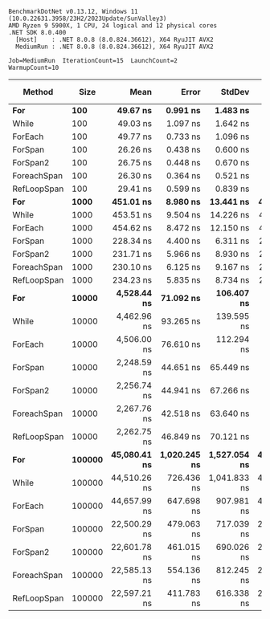 ```
BenchmarkDotNet v0.13.12, Windows 11 (10.0.22631.3958/23H2/2023Update/SunValley3)
AMD Ryzen 9 5900X, 1 CPU, 24 logical and 12 physical cores
.NET SDK 8.0.400
  [Host]    : .NET 8.0.8 (8.0.824.36612), X64 RyuJIT AVX2
  MediumRun : .NET 8.0.8 (8.0.824.36612), X64 RyuJIT AVX2

Job=MediumRun  IterationCount=15  LaunchCount=2  
WarmupCount=10  
```
| Method      | Size   | Mean         | Error        | StdDev       | Min          | Max          | P90          | Code Size | Allocated |
|------------ |------- |-------------:|-------------:|-------------:|-------------:|-------------:|-------------:|----------:|----------:|
| **For**         | **100**    |     **49.67 ns** |     **0.991 ns** |     **1.483 ns** |     **47.55 ns** |     **52.79 ns** |     **51.51 ns** |      **82 B** |         **-** |
| While       | 100    |     49.03 ns |     1.097 ns |     1.642 ns |     47.20 ns |     52.57 ns |     51.33 ns |      82 B |         - |
| ForEach     | 100    |     49.77 ns |     0.733 ns |     1.096 ns |     47.87 ns |     52.20 ns |     51.01 ns |      73 B |         - |
| ForSpan     | 100    |     26.26 ns |     0.438 ns |     0.600 ns |     25.50 ns |     28.27 ns |     26.71 ns |      85 B |         - |
| ForSpan2    | 100    |     26.75 ns |     0.448 ns |     0.670 ns |     25.74 ns |     28.41 ns |     27.45 ns |      85 B |         - |
| ForeachSpan | 100    |     26.30 ns |     0.364 ns |     0.521 ns |     25.67 ns |     27.48 ns |     27.18 ns |      85 B |         - |
| RefLoopSpan | 100    |     29.41 ns |     0.599 ns |     0.839 ns |     28.42 ns |     31.42 ns |     30.72 ns |      87 B |         - |
| **For**         | **1000**   |    **451.01 ns** |     **8.980 ns** |    **13.441 ns** |    **437.12 ns** |    **489.42 ns** |    **468.64 ns** |      **82 B** |         **-** |
| While       | 1000   |    453.51 ns |     9.504 ns |    14.226 ns |    434.75 ns |    480.01 ns |    469.98 ns |      82 B |         - |
| ForEach     | 1000   |    454.62 ns |     8.472 ns |    12.150 ns |    438.45 ns |    475.93 ns |    470.65 ns |      73 B |         - |
| ForSpan     | 1000   |    228.34 ns |     4.400 ns |     6.311 ns |    219.59 ns |    245.26 ns |    236.06 ns |      85 B |         - |
| ForSpan2    | 1000   |    231.71 ns |     5.966 ns |     8.930 ns |    221.58 ns |    258.25 ns |    243.54 ns |      85 B |         - |
| ForeachSpan | 1000   |    230.10 ns |     6.125 ns |     9.167 ns |    219.19 ns |    248.83 ns |    244.45 ns |      85 B |         - |
| RefLoopSpan | 1000   |    234.23 ns |     5.835 ns |     8.734 ns |    223.73 ns |    254.77 ns |    243.95 ns |      87 B |         - |
| **For**         | **10000**  |  **4,528.44 ns** |    **71.092 ns** |   **106.407 ns** |  **4,339.56 ns** |  **4,650.19 ns** |  **4,642.56 ns** |      **82 B** |         **-** |
| While       | 10000  |  4,462.96 ns |    93.265 ns |   139.595 ns |  4,324.05 ns |  4,802.64 ns |  4,686.12 ns |      82 B |         - |
| ForEach     | 10000  |  4,506.00 ns |    76.610 ns |   112.294 ns |  4,362.19 ns |  4,734.20 ns |  4,652.29 ns |      69 B |         - |
| ForSpan     | 10000  |  2,248.59 ns |    44.651 ns |    65.449 ns |  2,173.13 ns |  2,378.51 ns |  2,326.18 ns |      85 B |         - |
| ForSpan2    | 10000  |  2,256.74 ns |    44.941 ns |    67.266 ns |  2,176.94 ns |  2,402.71 ns |  2,366.90 ns |      85 B |         - |
| ForeachSpan | 10000  |  2,267.76 ns |    42.518 ns |    63.640 ns |  2,164.21 ns |  2,391.58 ns |  2,355.87 ns |      85 B |         - |
| RefLoopSpan | 10000  |  2,262.75 ns |    46.849 ns |    70.121 ns |  2,181.49 ns |  2,376.93 ns |  2,345.43 ns |      87 B |         - |
| **For**         | **100000** | **45,080.41 ns** | **1,020.245 ns** | **1,527.054 ns** | **43,190.84 ns** | **48,283.03 ns** | **47,190.83 ns** |      **82 B** |         **-** |
| While       | 100000 | 44,510.26 ns |   726.436 ns | 1,041.833 ns | 43,360.97 ns | 47,831.82 ns | 45,841.42 ns |      82 B |         - |
| ForEach     | 100000 | 44,657.99 ns |   647.698 ns |   907.981 ns | 43,525.16 ns | 46,759.20 ns | 45,996.80 ns |      69 B |         - |
| ForSpan     | 100000 | 22,500.29 ns |   479.063 ns |   717.039 ns | 21,597.45 ns | 24,015.63 ns | 23,444.13 ns |      85 B |         - |
| ForSpan2    | 100000 | 22,601.78 ns |   461.015 ns |   690.026 ns | 21,613.17 ns | 24,022.48 ns | 23,483.24 ns |      85 B |         - |
| ForeachSpan | 100000 | 22,585.13 ns |   554.136 ns |   812.245 ns | 21,656.37 ns | 24,607.68 ns | 23,525.73 ns |      85 B |         - |
| RefLoopSpan | 100000 | 22,597.21 ns |   411.783 ns |   616.338 ns | 21,841.35 ns | 23,990.36 ns | 23,413.14 ns |      87 B |         - |
